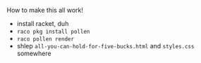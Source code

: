 How to make this all work!

- install racket, duh
- `raco pkg install pollen`
- `raco pollen render`
- shlep `all-you-can-hold-for-five-bucks.html` and `styles.css` somewhere
